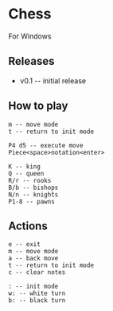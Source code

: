 
# Chess
For Windows

## Releases
* v0.1 -- initial release 

## How to play
```
m -- move mode
t -- return to init mode 
    
P4 d5 -- execute move
Piece<space>notation<enter>

K -- king 
Q -- queen 
R/r -- rooks 
B/b -- bishops
N/n -- knights
P1-8 -- pawns 
```
## Actions
```
e -- exit
m -- move mode
a -- back move
t -- return to init mode
c -- clear notes

: -- init mode 
w: -- white turn
b: -- black turn
```
